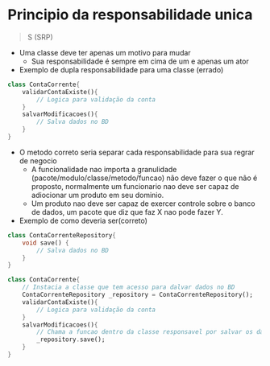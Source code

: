 # Principio da responsabilidade unica
>S (SRP)
-   Uma classe deve ter apenas um motivo para mudar
    -   Sua responsabilidade é sempre em cima de um e apenas um ator
- Exemplo de dupla responsabilidade para uma classe (errado)
```dart
class ContaCorrente{
    validarContaExiste(){
        // Logica para validação da conta
    }
    salvarModificacoes(){
        // Salva dados no BD
    }
}
```
-   O metodo correto seria separar cada responsabilidade para sua regrar de negocio
    - A funcionalidade nao importa a granulidade (pacote/modulo/classe/metodo/funcao) não deve fazer o que não é proposto, normalmente um funcionario nao deve ser capaz de adiocionar um produto em seu dominio.
    -   Um produto nao deve ser capaz de exercer controle sobre o banco de dados, um pacote que diz que faz X nao pode fazer Y.
- Exemplo de como deveria ser(correto)
```dart
class ContaCorrenteRepository{
    void save() {
        // Salva dados no BD
    }
}

class ContaCorrente{
    // Instacia a classe que tem acesso para dalvar dados no BD
    ContaCorrenteRepository _repository = ContaCorrenteRepository();
    validarContaExiste(){
        // Logica para validação da conta
    }
    salvarModificacoes(){
        // Chama a funcao dentro da classe responsavel por salvar os dados no BD
        _repository.save();
    }
}
```
